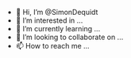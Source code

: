 - 👋 Hi, I’m @SimonDequidt
- 👀 I’m interested in ...
- 🌱 I’m currently learning ...
- 💞️ I’m looking to collaborate on ...
- 📫 How to reach me ...

<!---
SimonDequidt/SimonDequidt is a ✨ special ✨ repository because its `README.md` (this file) appears on your GitHub profile.
You can click the Preview link to take a look at your changes.
--->
